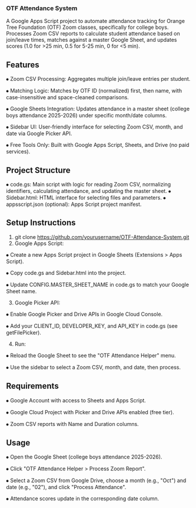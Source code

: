 ### OTF Attendance System
A Google Apps Script project to automate attendance tracking for Orange Tree Foundation (OTF) Zoom classes, specifically for college boys. Processes Zoom CSV reports to calculate student attendance based on join/leave times, matches against a master Google Sheet, and updates scores (1.0 for >25 min, 0.5 for 5-25 min, 0 for <5 min).
## Features
⦁	Zoom CSV Processing: Aggregates multiple join/leave entries per student.

⦁	Matching Logic: Matches by OTF ID (normalized) first, then name, with case-insensitive and space-cleaned comparisons.

⦁	Google Sheets Integration: Updates attendance in a master sheet (college boys attendance 2025-2026) under specific month/date columns.

⦁	Sidebar UI: User-friendly interface for selecting Zoom CSV, month, and date via Google Picker API.

⦁	Free Tools Only: Built with Google Apps Script, Sheets, and Drive (no paid services).

## Project Structure
⦁	code.gs: Main script with logic for reading Zoom CSV, normalizing identifiers, calculating attendance, and updating the master sheet.
⦁	Sidebar.html: HTML interface for selecting files and parameters.
⦁	appsscript.json (optional): Apps Script project manifest.

## Setup Instructions
1.	git clone https://github.com/yourusername/OTF-Attendance-System.git
2.	Google Apps Script:
   
⦁	Create a new Apps Script project in Google Sheets (Extensions > Apps Script).

⦁	Copy code.gs and Sidebar.html into the project.

⦁	Update CONFIG.MASTER_SHEET_NAME in code.gs to match your Google Sheet name.

3.	Google Picker API:
   
⦁	Enable Google Picker and Drive APIs in Google Cloud Console.

⦁	Add your CLIENT_ID, DEVELOPER_KEY, and API_KEY in code.gs (see getFilePicker).

4.	Run:
   
⦁	Reload the Google Sheet to see the "OTF Attendance Helper" menu.

⦁	Use the sidebar to select a Zoom CSV, month, and date, then process.

## Requirements
⦁	Google Account with access to Sheets and Apps Script.

⦁	Google Cloud Project with Picker and Drive APIs enabled (free tier).

⦁	Zoom CSV reports with Name and Duration columns.

## Usage
⦁	Open the Google Sheet (college boys attendance 2025-2026).

⦁	Click "OTF Attendance Helper > Process Zoom Report".

⦁	Select a Zoom CSV from Google Drive, choose a month (e.g., "Oct") and date (e.g., "02"), and click "Process Attendance".

⦁	Attendance scores update in the corresponding date column.

